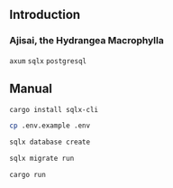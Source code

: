 ## Introduction

### Ajisai, the Hydrangea Macrophylla

`axum` `sqlx` `postgresql`

## Manual

```bash
cargo install sqlx-cli
```

```bash
cp .env.example .env
```

```bash
sqlx database create

sqlx migrate run
```

```bash
cargo run 
```